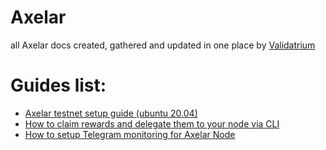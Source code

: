 # Axelar
all Axelar docs created, gathered and updated in one place by [Validatrium](https://validatrium.com/)

# Guides list:

- [Axelar testnet setup guide (ubuntu 20.04)](https://github.com/Validatrium/axelar/blob/main/docs/axelar.testnet.setup.md)
- [How to claim rewards and delegate them to your node via CLI](https://github.com/Validatrium/axelar/blob/main/docs/redelegate.axelar.md)
- [How to setup Telegram monitoring for Axelar Node](https://github.com/Validatrium/axelar/blob/main/docs/setup.monitoring.md)
